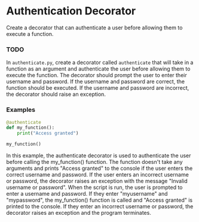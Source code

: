 # Authentication Decorator

Create a decorator that can authenticate a user before allowing them to execute a function.

### TODO

In `authenticate.py`, create a decorator called `authenticate` that will take in a function as an argument and authenticate the user before allowing them to execute the function. The decorator should prompt the user to enter their username and password. If the username and password are correct, the function should be executed. If the username and password are incorrect, the decorator should raise an exception.

### Examples

```python
@authenticate
def my_function():
    print("Access granted")

my_function()
```

In this example, the authenticate decorator is used to authenticate the user before calling the my_function() function. The function doesn't take any arguments and prints "Access granted" to the console if the user enters the correct username and password. If the user enters an incorrect username or password, the decorator raises an exception with the message "Invalid username or password". When the script is run, the user is prompted to enter a username and password. If they enter "myusername" and "mypassword", the my_function() function is called and "Access granted" is printed to the console. If they enter an incorrect username or password, the decorator raises an exception and the program terminates.
